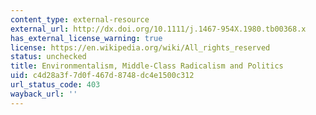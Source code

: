 ```yaml
---
content_type: external-resource
external_url: http://dx.doi.org/10.1111/j.1467-954X.1980.tb00368.x
has_external_license_warning: true
license: https://en.wikipedia.org/wiki/All_rights_reserved
status: unchecked
title: Environmentalism, Middle-Class Radicalism and Politics
uid: c4d28a3f-7d0f-467d-8748-dc4e1500c312
url_status_code: 403
wayback_url: ''
---
```

